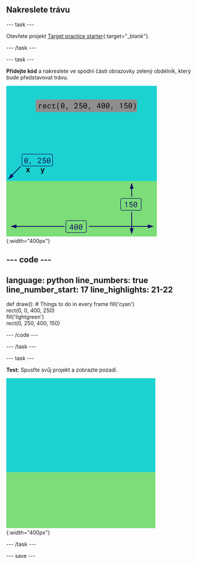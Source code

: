 ## Nakreslete trávu

--- task ---

Otevřete projekt [Target practice starter](https://editor.raspberrypi.org/cs-CZ/projects/target-practice-starter){:target="_blank"}.

--- /task ---

--- task ---

**Přidejte kód** a nakreslete ve spodní části obrazovky zelený obdélník, který bude představovat trávu.

![Výstupní oblast s obdélníkem barvy nebe nad obdélníkem barvy trávy pro vytvoření pozadí. Levý horní roh obdélníku je označen jako x=0, y=250 toto je počátek obdélníku. Šířka je zvýrazněna jako 400 a výška jako 150. Zobrazí se kód rect(0, 250, 400, 150).](images/green-grass.png){:width="400px"}

--- code ---
---
language: python line_numbers: true line_number_start: 17
line_highlights: 21-22
---
def draw(): # Things to do in every frame fill('cyan')  
rect(0, 0, 400, 250)  
fill('lightgreen')  
rect(0, 250, 400, 150)

--- /code ---

--- /task ---

--- task ---

**Test:** Spusťte svůj projekt a zobrazte pozadí.

![Výstupní oblast s obdélníkem barvy nebe nad obdélníkem barvy trávy pro vytvoření pozadí.](images/background.png){:width="400px"}

--- /task ---

--- save ---
